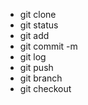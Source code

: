 * git clone
* git status
* git add
* git commit -m
* git log
* git push
* git branch
* git checkout 